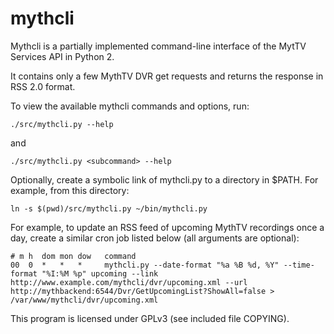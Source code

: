 mythcli
=======

Mythcli is a partially implemented command-line interface of the MytTV Services API in Python 2.

It contains only a few MythTV DVR get requests and returns the response in RSS 2.0 format.

To view the available mythcli commands and options, run:

    ./src/mythcli.py --help

and

    ./src/mythcli.py <subcommand> --help

Optionally, create a symbolic link of mythcli.py to a directory in $PATH. For example, from this directory:

    ln -s $(pwd)/src/mythcli.py ~/bin/mythcli.py

For example, to update an RSS feed of upcoming MythTV recordings once a day, create a similar cron job listed below (all arguments are optional):

    # m h  dom mon dow   command
    00  0  *   *   *     mythcli.py --date-format "%a %B %d, %Y" --time-format "%I:%M %p" upcoming --link http://www.example.com/mythcli/dvr/upcoming.xml --url http://mythbackend:6544/Dvr/GetUpcomingList?ShowAll=false > /var/www/mythcli/dvr/upcoming.xml

This program is licensed under GPLv3 (see included file COPYING).
